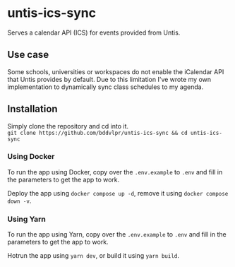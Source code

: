 # untis-ics-sync
Serves a calendar API (ICS) for events provided from Untis.

## Use case
Some schools, universities or workspaces do not enable the iCalendar API that Untis provides by default.
Due to this limitation I've wrote my own implementation to dynamically sync class schedules to my agenda.

## Installation
Simply clone the repository and cd into it.  
`git clone https://github.com/bddvlpr/untis-ics-sync && cd untis-ics-sync`

### Using Docker
To run the app using Docker, copy over the `.env.example` to `.env` and fill in the parameters to get the app to work.

Deploy the app using `docker compose up -d`, remove it using `docker compose down -v`.

### Using Yarn
To run the app using Yarn, copy over the `.env.example` to `.env` and fill in the parameters to get the app to work.

Hotrun the app using `yarn dev`, or build it using `yarn build`.